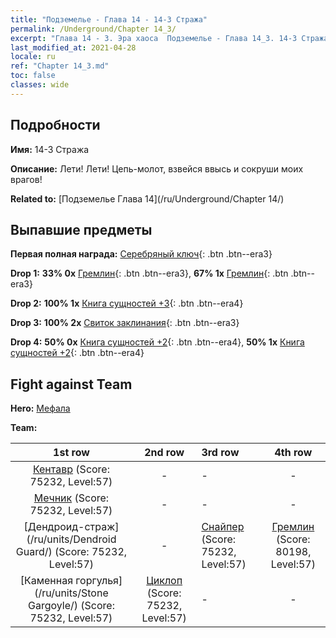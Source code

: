 ```yaml
---
title: "Подземелье - Глава 14 - 14-3 Стража"
permalink: /Underground/Chapter 14_3/
excerpt: "Глава 14 - 3. Эра хаоса  Подземелье - Глава 14_3. 14-3 Стража"
last_modified_at: 2021-04-28
locale: ru
ref: "Chapter 14_3.md"
toc: false
classes: wide
---
```


## Подробности

 **Имя:** 14-3 Стража

 **Описание:** Лети! Лети! Цепь-молот, взвейся ввысь и сокруши моих врагов!

 **Related to:** [Подземелье Глава 14](/ru/Underground/Chapter 14/)

## Выпавшие предметы

 **Первая полная награда:** [Серебряный ключ](/ItemsRU/con_693/){: .btn .btn--era3}

 **Drop 1:** **33% 0x** [Гремлин](/ItemsRU/unt_235/){: .btn .btn--era3}, **67% 1x** [Гремлин](/ItemsRU/unt_235/){: .btn .btn--era3}

 **Drop 2:** **100% 1x** [Книга сущностей +3](/ItemsRU/mat_60/){: .btn .btn--era4}

 **Drop 3:** **100% 2x** [Свиток заклинания](/ItemsRU/con_694/){: .btn .btn--era3}

 **Drop 4:** **50% 0x** [Книга сущностей +2](/ItemsRU/mat_53/){: .btn .btn--era4}, **50% 1x** [Книга сущностей +2](/ItemsRU/mat_53/){: .btn .btn--era4}


## Fight against Team
 **Hero:** [Мефала](/ru/heroes/Mephala/)

 **Team:**


  | 1st row | 2nd row | 3rd row | 4th row |
  |:----:|:----:|:----|:----:|
  | [Кентавр](/ru/units/Centaur/) (Score: 75232, Level:57)  | - | - | - |
  | [Мечник](/ru/units/Swordsman/) (Score: 75232, Level:57)  | - | - | - |
  | [Дендроид-страж](/ru/units/Dendroid Guard/) (Score: 75232, Level:57)  | - | [Снайпер](/ru/units/Sharpshooter/) (Score: 75232, Level:57)  | [Гремлин](/ru/units/Gremlin/) (Score: 80198, Level:57)  |
  | [Каменная горгулья](/ru/units/Stone Gargoyle/) (Score: 75232, Level:57)  | [Циклоп](/ru/units/Cyclops/) (Score: 75232, Level:57)  | - | - |


